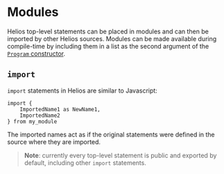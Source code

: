 # Modules

Helios top-level statements can be placed in modules and can then be imported by other Helios sources. Modules can be made available during compile-time by including them in a list as the second argument of the [`Program` constructor](../api/reference/program.md).

## `import`

`import` statements in Helios are similar to Javascript:

```helios
import { 
    ImportedName1 as NewName1,
    ImportedName2
} from my_module
```

The imported names act as if the original statements were defined in the source where they are imported.

> **Note**: currently every top-level statement is public and exported by default, including other `import` statements.